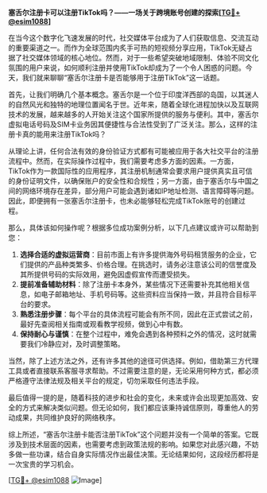 **塞舌尔注册卡可以注册TikTok吗？——一场关于跨境账号创建的探索[[TG💪+ @esim1088](https://t.me/s/esim1088)]**

在当今这个数字化飞速发展的时代，社交媒体平台成为了人们获取信息、交流互动的重要渠道之一。而作为全球范围内炙手可热的短视频分享应用，TikTok无疑占据了社交媒体领域的核心地位。然而，对于一些希望突破地域限制、体验不同文化氛围的用户来说，如何顺利注册并使用TikTok却成为了一个令人困惑的问题。今天，我们就来聊聊“塞舌尔注册卡是否能够用于注册TikTok”这一话题。

首先，让我们明确几个基本概念。塞舌尔是一个位于印度洋西部的岛国，以其迷人的自然风光和独特的地理位置闻名于世。近年来，随着全球化进程加快以及互联网技术的发展，越来越多的人开始关注这个国家所提供的服务与便利。其中，塞舌尔虚拟电话号码及SIM卡业务因其便捷性与合法性受到了广泛关注。那么，这样的注册卡真的能用来注册TikTok吗？

从理论上讲，任何合法有效的身份验证方式都有可能被应用于各大社交平台的注册流程中。然而，在实际操作过程中，我们需要考虑多方面的因素。一方面，TikTok作为一款国际性的应用程序，其注册机制通常会要求用户提供真实且可信的身份证明文件，以确保账户的安全性和合规性；另一方面，由于塞舌尔与中国之间的网络环境存在差异，部分用户可能会遇到诸如IP地址检测、语言障碍等问题。因此，即便拥有一张塞舌尔注册卡，也未必能够轻松完成TikTok账号的创建过程。

那么，具体该如何操作呢？根据多位成功案例分析，以下几点建议或许可以帮助到您：

1. **选择合适的虚拟运营商**：目前市面上有许多提供海外号码租赁服务的企业，它们提供的产品种类繁多、价格合理。在挑选时，请务必注意该公司的信誉度及其所提供号码的实际效用，避免因虚假宣传而遭受损失。
2. **提前准备辅助材料**：除了注册卡本身外，某些情况下还需要补充其他相关信息，如电子邮箱地址、手机号码等。这些资料应当保持一致，并且符合目标平台的要求。
3. **熟悉注册步骤**：每个平台的具体流程可能会有所不同，因此在正式尝试之前，最好先查阅相关指南或观看教学视频，做到心中有数。
4. **保持耐心与谨慎**：在整个过程中，难免会遇到各种预料之外的情况，这时就需要我们冷静应对，及时调整策略。

当然，除了上述方法之外，还有许多其他的途径可供选择。例如，借助第三方代理工具或者直接联系客服寻求帮助。不过需要注意的是，无论采用何种方式，都必须严格遵守法律法规及相关平台的规定，切勿采取任何违法手段。

最后值得一提的是，随着科技的进步和社会的变化，未来或许会出现更加高效、安全的方式来解决类似问题。但无论如何，我们都应该秉持诚信原则，尊重他人的劳动成果，共同维护良好的网络秩序。

综上所述，“塞舌尔注册卡能否注册TikTok”这个问题并没有一个简单的答案。它既涉及到技术层面的因素，也需要考虑到政策法规的影响。如果您对此感兴趣，不妨多做一些功课，结合自身实际情况作出最佳决策。无论结果如何，这段经历都将是一次宝贵的学习机会。

[[TG💪+ @esim1088](https://t.me/s/esim1088) ![Image](https://i.postimg.cc/4NQfJmqS/Snipaste-2025-05-13-00-14-12.png)]